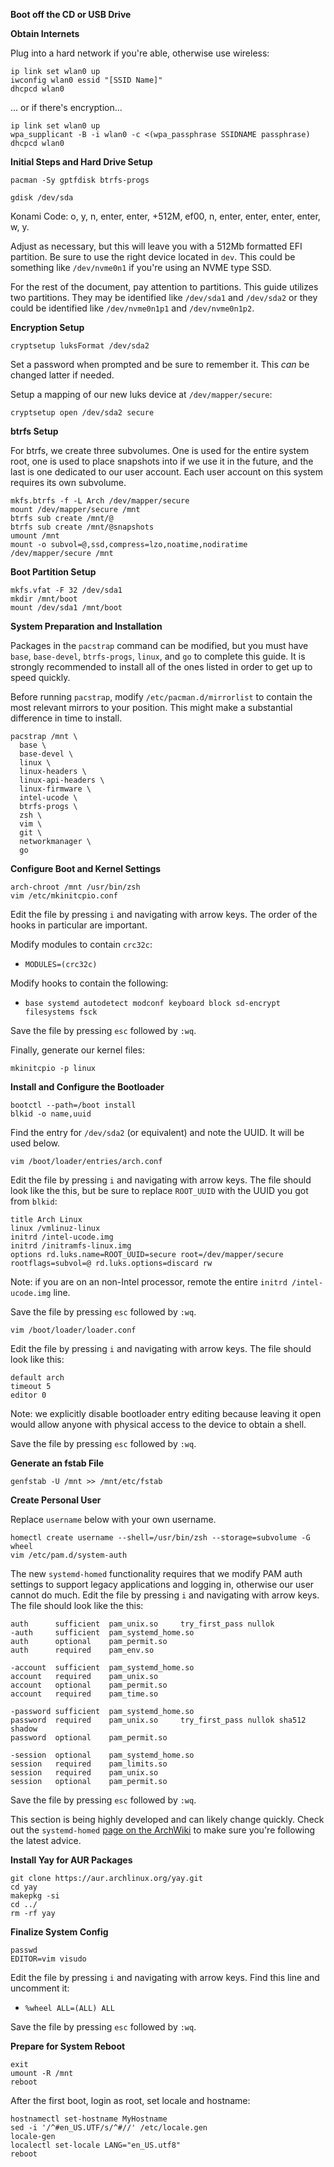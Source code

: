 **Boot off the CD or USB Drive**

**Obtain Internets**

Plug into a hard network if you're able, otherwise use wireless:

```shell script
ip link set wlan0 up
iwconfig wlan0 essid "[SSID Name]"
dhcpcd wlan0
```

... or if there's encryption... 

```shell script
ip link set wlan0 up
wpa_supplicant -B -i wlan0 -c <(wpa_passphrase SSIDNAME passphrase)
dhcpcd wlan0
```

**Initial Steps and Hard Drive Setup**
```shell script
pacman -Sy gptfdisk btrfs-progs
```

```shell script
gdisk /dev/sda
```

Konami Code: o, y, n, enter, enter, +512M, ef00, n, enter, enter, enter, enter, w, y.

Adjust as necessary, but this will leave you with a 512Mb formatted EFI partition. Be sure to use the right device located in `dev`. This could be something like `/dev/nvme0n1` if you're using an NVME type SSD.

For the rest of the document, pay attention to partitions. This guide utilizes two partitions. They may be identified like `/dev/sda1` and `/dev/sda2` or they could be identified like `/dev/nvme0n1p1` and `/dev/nvme0n1p2`.

**Encryption Setup**
```shell script
cryptsetup luksFormat /dev/sda2
```

Set a password when prompted and be sure to remember it. This _can_ be changed latter if needed.

Setup a mapping of our new luks device at `/dev/mapper/secure`:

```shell script
cryptsetup open /dev/sda2 secure
```

**btrfs Setup**

For btrfs, we create three subvolumes. One is used for the entire system root, one is used to place snapshots into if we use it in the future, and the last is one dedicated to our user account. Each user account on this system requires its own subvolume.

```shell script
mkfs.btrfs -f -L Arch /dev/mapper/secure
mount /dev/mapper/secure /mnt
btrfs sub create /mnt/@
btrfs sub create /mnt/@snapshots
umount /mnt
mount -o subvol=@,ssd,compress=lzo,noatime,nodiratime /dev/mapper/secure /mnt
```

**Boot Partition Setup**
```shell script
mkfs.vfat -F 32 /dev/sda1
mkdir /mnt/boot
mount /dev/sda1 /mnt/boot
```

**System Preparation and Installation**

Packages in the `pacstrap` command can be modified, but you must have `base`, `base-devel`, `btrfs-progs`, `linux`, and `go` to complete this guide. It is strongly recommended to install all of the ones listed in order to get up to speed quickly.

Before running `pacstrap`, modify `/etc/pacman.d/mirrorlist` to contain the most relevant mirrors to your position. This might make a substantial difference in time to install.

```shell script
pacstrap /mnt \
  base \
  base-devel \
  linux \
  linux-headers \
  linux-api-headers \
  linux-firmware \
  intel-ucode \
  btrfs-progs \
  zsh \
  vim \
  git \
  networkmanager \
  go
```

**Configure Boot and Kernel Settings**
```shell script
arch-chroot /mnt /usr/bin/zsh
vim /etc/mkinitcpio.conf
```

Edit the file by pressing `i` and navigating with arrow keys. The order of the hooks in particular are important.

Modify modules to contain `crc32c`:

* `MODULES=(crc32c)`

Modify hooks to contain the following:

* `base systemd autodetect modconf keyboard block sd-encrypt filesystems fsck`

Save the file by pressing `esc` followed by `:wq`.

Finally, generate our kernel files:

```shell script
mkinitcpio -p linux
```

**Install and Configure the Bootloader**

```shell script
bootctl --path=/boot install
blkid -o name,uuid
```

Find the entry for `/dev/sda2` (or equivalent) and note the UUID. It will be used below.

```shell script
vim /boot/loader/entries/arch.conf
```

Edit the file by pressing `i` and navigating with arrow keys. The file should look like the this, but be sure to replace `ROOT_UUID` with the UUID you got from `blkid`:

```
title Arch Linux
linux /vmlinuz-linux
initrd /intel-ucode.img
initrd /initramfs-linux.img
options rd.luks.name=ROOT_UUID=secure root=/dev/mapper/secure rootflags=subvol=@ rd.luks.options=discard rw
```

Note: if you are on an non-Intel processor, remote the entire `initrd /intel-ucode.img` line.

Save the file by pressing `esc` followed by `:wq`.

```shell script
vim /boot/loader/loader.conf
```

Edit the file by pressing `i` and navigating with arrow keys. The file should look like this:

```
default arch
timeout 5
editor 0
```

Note: we explicitly disable bootloader entry editing because leaving it open would allow anyone with physical access to the device to obtain a shell.

Save the file by pressing `esc` followed by `:wq`.

**Generate an fstab File**
```shell script
genfstab -U /mnt >> /mnt/etc/fstab
```

**Create Personal User**

Replace `username` below with your own username. 

```shell script
homectl create username --shell=/usr/bin/zsh --storage=subvolume -G wheel
vim /etc/pam.d/system-auth
```

The new `systemd-homed` functionality requires that we modify PAM auth settings to support legacy applications and logging in, otherwise our user cannot do much. Edit the file by pressing `i` and navigating with arrow keys. The file should look like the this:

```
auth      sufficient  pam_unix.so     try_first_pass nullok
-auth     sufficient  pam_systemd_home.so
auth      optional    pam_permit.so
auth      required    pam_env.so

-account  sufficient  pam_systemd_home.so
account   required    pam_unix.so
account   optional    pam_permit.so
account   required    pam_time.so

-password sufficient  pam_systemd_home.so
password  required    pam_unix.so     try_first_pass nullok sha512 shadow
password  optional    pam_permit.so

-session  optional    pam_systemd_home.so
session   required    pam_limits.so
session   required    pam_unix.so
session   optional    pam_permit.so
```

Save the file by pressing `esc` followed by `:wq`.

This section is being highly developed and can likely change quickly. Check out the `systemd-homed` [page on the ArchWiki](https://wiki.archlinux.org/index.php/Systemd-homed) to make sure you're following the latest advice.

**Install Yay for AUR Packages**
```shell script
git clone https://aur.archlinux.org/yay.git
cd yay
makepkg -si
cd ../
rm -rf yay
```

**Finalize System Config**
```shell script
passwd
EDITOR=vim visudo
```

Edit the file by pressing `i` and navigating with arrow keys. Find this line and uncomment it:

* `%wheel ALL=(ALL) ALL`

Save the file by pressing `esc` followed by `:wq`.

**Prepare for System Reboot**
```shell script
exit
umount -R /mnt
reboot
```

After the first boot, login as root, set locale and hostname:
```shell script
hostnamectl set-hostname MyHostname
sed -i '/^#en_US.UTF/s/^#//' /etc/locale.gen
locale-gen
localectl set-locale LANG="en_US.utf8"
reboot
```
